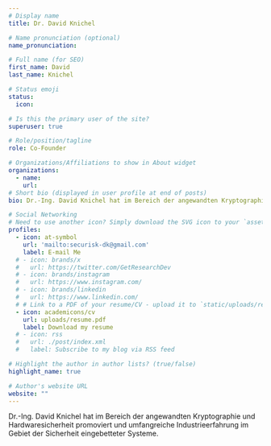```yaml
---
# Display name
title: Dr. David Knichel

# Name pronunciation (optional)
name_pronunciation:

# Full name (for SEO)
first_name: David 
last_name: Knichel

# Status emoji
status:
  icon: 

# Is this the primary user of the site?
superuser: true

# Role/position/tagline
role: Co-Founder

# Organizations/Affiliations to show in About widget
organizations:
  - name: 
    url: 
# Short bio (displayed in user profile at end of posts)
bio: Dr.-Ing. David Knichel hat im Bereich der angewandten Kryptographie und Hardwaresicherheit promoviert und umfangreiche Industrieerfahrung im Gebiet der Sicherheit eingebetteter Systeme.

# Social Networking
# Need to use another icon? Simply download the SVG icon to your `assets/media/icons/` folder.
profiles:
  - icon: at-symbol
    url: 'mailto:securisk-dk@gmail.com'
    label: E-mail Me
  # - icon: brands/x
  #   url: https://twitter.com/GetResearchDev
  # - icon: brands/instagram
  #   url: https://www.instagram.com/
  # - icon: brands/linkedin
  #   url: https://www.linkedin.com/
  # # Link to a PDF of your resume/CV - upload it to `static/uploads/resume.pdf`
  - icon: academicons/cv
    url: uploads/resume.pdf
    label: Download my resume
  # - icon: rss
  #   url: ./post/index.xml
  #   label: Subscribe to my blog via RSS feed

# Highlight the author in author lists? (true/false)
highlight_name: true

# Author's website URL
website: ""
---
```


Dr.-Ing. David Knichel hat im Bereich der angewandten Kryptographie und Hardwaresicherheit promoviert und umfangreiche Industrieerfahrung im Gebiet der Sicherheit eingebetteter Systeme.